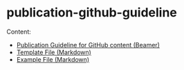 # publication-github-guideline

Content:

- [Publication Guideline for GitHub content (Beamer)](https://github.com/SciEcon/publication-github-guideline/blob/main/tutorial-slide/main.pdf)
- [Template File (Markdown)](https://github.com/SciEcon/publication-github-guideline/blob/main/template.md)
- [Example File (Markdown)](https://github.com/SciEcon/publication-github-guideline/blob/main/example.zip)
